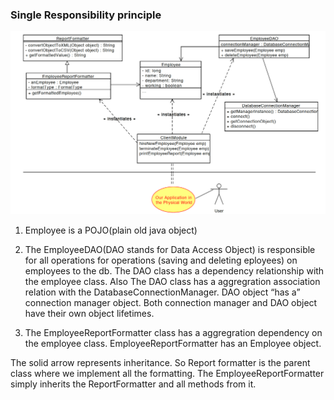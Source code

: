 ### Single Responsibility principle

![SRV](srv.png)

1)	Employee is a POJO(plain old java object)

2)	The EmployeeDAO(DAO stands for Data Access Object) is responsible for all operations for operations (saving and deleting eployees) on employees to  the db.
The DAO class has a dependency relationship with the employee class. Also The DAO class has a aggregration association relation with the DatabaseConnectionManager.
DAO object “has a” connection manager object. Both connection manager and DAO object have their own object lifetimes.

3) The EmployeeReportFormatter class has a aggregration dependency on the employee class.
EmployeeReportFormatter has an Employee object. 

The solid arrow represents inheritance. So Report formatter is the parent class where we implement all the formatting. The EmployeeReportFormatter simply inherits the ReportFormatter and all methods from it.


